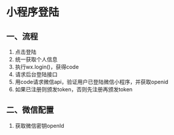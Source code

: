 # 小程序登陆


## 一、流程
1. 点击登陆
2. 统一获取个人信息
3. 执行wx.login()，获得code
4. 请求后台登陆接口
5. 用code请求微信api，验证用户已登陆微信小程序，并获取openid
6. 如果已注册则颁发token，否则先注册再颁发token

## 二、微信配置
1. 获取微信密钥openId
